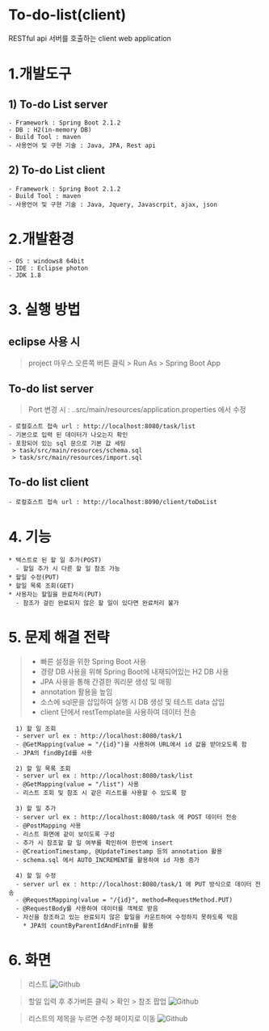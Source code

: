 # To-do-list(client)
RESTful api 서버를 호출하는 client web application

# 1.개발도구
## 1) To-do List server
```
- Framework : Spring Boot 2.1.2
- DB : H2(in-memory DB)
- Build Tool : maven
- 사용언어 및 구현 기술 : Java, JPA, Rest api
```
## 2) To-do List client
```
- Framework : Spring Boot 2.1.2
- Build Tool : maven
- 사용언어 및 구현 기술 : Java, Jquery, Javascrpit, ajax, json
```

# 2.개발환경
```
- OS : windows8 64bit
- IDE : Eclipse photon
- JDK 1.8
```

# 3. 실행 방법

## eclipse 사용 시 

> project 마우스 오른쪽 버튼 클릭 > Run As > Spring Boot App

## To-do list server
> Port 변경 시 : ..src/main/resources/application.properties 에서 수정
```
- 로컬호스트 접속 url : http://localhost:8080/task/list
- 기본으로 입력 된 데이터가 나오는지 확인
- 포함되어 있는 sql 문으로 기본 값 세팅
 > task/src/main/resources/schema.sql
 > task/src/main/resources/import.sql
```
## To-do list client
```
- 로컬호스트 접속 url : http://localhost:8090/client/toDoList
```

# 4. 기능
```
* 텍스트로 된 할 일 추가(POST)
  - 할일 추가 시 다른 할 일 참조 가능
* 할일 수정(PUT)
* 할일 목록 조회(GET)
* 사용자는 할일을 완료처리(PUT)
  - 참조가 걸린 완료되지 않은 할 일이 있다면 완료처리 불가 
```

# 5. 문제 해결 전략

> - 빠른 설정을 위한 Spring Boot 사용
> - 경량 DB 사용을 위해 Spring Boot에 내재되어있는 H2 DB 사용
> - JPA 사용을 통해 간결한 쿼리문 생성 및 매핑
> - annotation 활용을 높임
> - 소스에 sql문을 삽입하여 실행 시 DB 생성 및 테스트 data 삽입
> - client 단에서 restTemplate을 사용하여 데이터 전송
```
  1) 할 일 조회
  - server url ex : http://localhost:8080/task/1
  - @GetMapping(value = "/{id}")을 사용하여 URL에서 id 값을 받아오도록 함
  - JPA의 findById를 사용

  2) 할 일 목록 조회
  - server url ex : http://localhost:8080/task/list
  - @GetMapping(value = "/list") 사용
  - 리스트 조회 및 참조 시 같은 리스트를 사용할 수 있도록 함

  3) 할 일 추가
  - server url ex : http://localhost:8080/task 에 POST 데이터 전송
  - @PostMapping 사용
  - 리스트 화면에 같이 보이도록 구성
  - 추가 시 참조할 할 일 여부를 확인하여 한번에 insert
  - @CreationTimestamp, @UpdateTimestamp 등의 annotation 활용
  - schema.sql 에서 AUTO_INCREMENT를 활용하여 id 자동 증가

  4) 할 일 수정
  - server url ex : http://localhost:8080/task/1 에 PUT 방식으로 데이터 전송
  - @RequestMapping(value = "/{id}", method=RequestMethod.PUT)
  - @RequestBody를 사용하여 데이터를 객체로 받음
  - 자신을 참조하고 있는 완료되지 않은 할일을 카운트하여 수정하지 못하도록 막음
    * JPA의 countByParentIdAndFinYn를 활용
```    

# 6. 화면
> 리스트
![Github](https://github.com/ksy90604/To-do-list-server/blob/master/%EB%A6%AC%EC%8A%A4%ED%8A%B8.JPG)

> 할일 입력 후 추가버튼 클릭 > 확인 > 참조 팝업
![Github](https://github.com/ksy90604/To-do-list-server/blob/master/%ED%8C%9D%EC%97%85.JPG)

> 리스트의 제목을 누르면 수정 페이지로 이동
![Github](https://github.com/ksy90604/To-do-list-server/blob/master/%EC%88%98%EC%A0%95.JPG)
